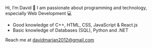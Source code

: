 Hi, I’m David 👋 I am passionate about programming and technology, especially Web Development 💻 

- Good knowledge of C++, HTML, CSS, JavaScript & React.js  
- Basic knowledge of Databases (SQL), Python and .NET 

Reach me at davidmarian2012@gmail.com

<!---
davidmarian2012/davidmarian2012 is a ✨ special ✨ repository because its `README.md` (this file) appears on your GitHub profile.
You can click the Preview link to take a look at your changes.
--->
